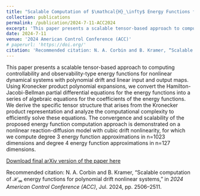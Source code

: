 ```yaml
---
title: "Scalable Computation of $\mathcal{H}_\infty$ Energy Functions for Polynomial Drift Nonlinear Systems"
collection: publications
permalink: /publication/2024-7-11-ACC2024
excerpt: 'This paper presents a scalable tensor-based approach to computing controllability and observability-type energy functions for nonlinear dynamical systems with polynomial drift and linear input and output maps. Using Kronecker product polynomial expansions, we convert the Hamilton-Jacobi-Bellman partial differential equations for the energy functions into a series of algebraic equations for the coefficients of the energy functions. We derive the specific tensor structure that arises from the Kronecker product representation and analyze the computational complexity to efficiently solve these equations. The convergence and scalability of the proposed energy function computation approach is demonstrated on a nonlinear reaction-diffusion model with cubic drift nonlinearity, for which we compute degree 3 energy function approximations in n=1023 dimensions and degree 4 energy function approximations in n=127 dimensions.'
date: 2024-7-11
venue: '2024 American Control Conference (ACC)'
# paperurl: 'https://doi.org/'
citation: 'Recommended citation: N. A. Corbin and B. Kramer, “Scalable computation of $\mathcal{H}_\infty$ energy functions for polynomial drift nonlinear systems,” in <i>2024 American Control Conference (ACC)</i>, Jul. 2024, pp. 2506–2511.'
---
```

This paper presents a scalable tensor-based approach to computing controllability and observability-type energy functions for nonlinear dynamical systems with polynomial drift and linear input and output maps. Using Kronecker product polynomial expansions, we convert the Hamilton-Jacobi-Bellman partial differential equations for the energy functions into a series of algebraic equations for the coefficients of the energy functions. We derive the specific tensor structure that arises from the Kronecker product representation and analyze the computational complexity to efficiently solve these equations. The convergence and scalability of the proposed energy function computation approach is demonstrated on a nonlinear reaction-diffusion model with cubic drift nonlinearity, for which we compute degree 3 energy function approximations in n=1023 dimensions and degree 4 energy function approximations in n=127 dimensions.

[Download final arXiv version of the paper here](https://arxiv.org/abs/2408.08387)

Recommended citation: N. A. Corbin and B. Kramer, “Scalable computation of $\mathcal{H}_\infty$ energy functions for polynomial drift nonlinear systems,” in <i>2024 American Control Conference (ACC)</i>, Jul. 2024, pp. 2506–2511.